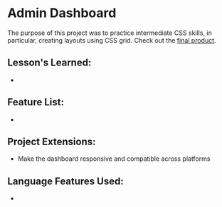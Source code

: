 <h1>Admin Dashboard</h1>

<p>The purpose of this project was to practice intermediate CSS skills, in particular, creating layouts using CSS grid. Check out the <a href='https://michaeljchong.github.io/admin-dashboard/'>final product</a>.</p>

<h2>Lesson's Learned:</h2>
<ul>
    <li></li>
</ul>

<h2>Feature List:</h2>
<ul>
    <li></li>
</ul>

<h2>Project Extensions:</h2>
<ul>
    <li>Make the dashboard responsive and compatible across platforms</li>
</ul>

<h2>Language Features Used:</h2>
<ul>
    <li></li>
</ul>
